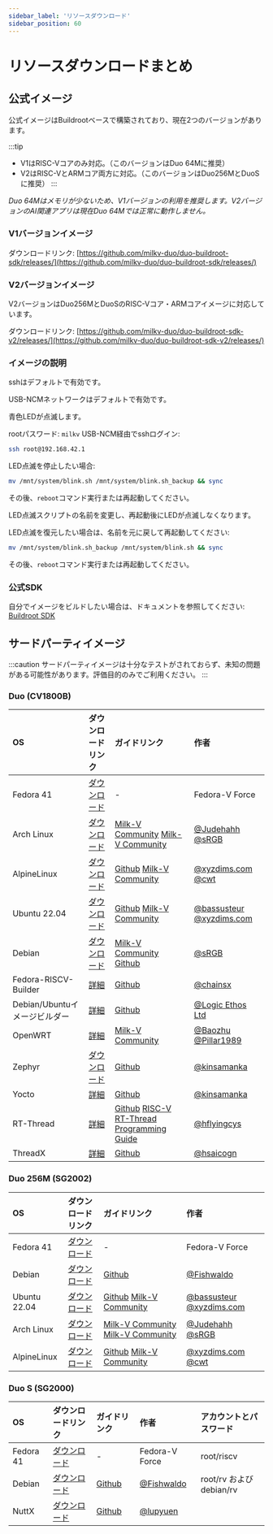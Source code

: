 ```yaml
---
sidebar_label: 'リソースダウンロード'
sidebar_position: 60
---
```


# リソースダウンロードまとめ

## 公式イメージ

公式イメージはBuildrootベースで構築されており、現在2つのバージョンがあります。

:::tip
- V1はRISC-Vコアのみ対応。（このバージョンはDuo 64Mに推奨）
- V2はRISC-VとARMコア両方に対応。（このバージョンはDuo256MとDuoSに推奨）
:::

*Duo 64Mはメモリが少ないため、V1バージョンの利用を推奨します。V2バージョンのAI関連アプリは現在Duo 64Mでは正常に動作しません。*

### V1バージョンイメージ

ダウンロードリンク: [https://github.com/milkv-duo/duo-buildroot-sdk/releases/](https://github.com/milkv-duo/duo-buildroot-sdk/releases/)

### V2バージョンイメージ

V2バージョンはDuo256MとDuoSのRISC-Vコア・ARMコアイメージに対応しています。

ダウンロードリンク: [https://github.com/milkv-duo/duo-buildroot-sdk-v2/releases/](https://github.com/milkv-duo/duo-buildroot-sdk-v2/releases/)

### イメージの説明

sshはデフォルトで有効です。

USB-NCMネットワークはデフォルトで有効です。

青色LEDが点滅します。

rootパスワード: `milkv`
USB-NCM経由でsshログイン:
~~~bash
ssh root@192.168.42.1
~~~

LED点滅を停止したい場合:
```bash
mv /mnt/system/blink.sh /mnt/system/blink.sh_backup && sync
```
その後、`reboot`コマンド実行または再起動してください。

LED点滅スクリプトの名前を変更し、再起動後にLEDが点滅しなくなります。

LED点滅を復元したい場合は、名前を元に戻して再起動してください:
```bash
mv /mnt/system/blink.sh_backup /mnt/system/blink.sh && sync
```
その後、`reboot`コマンド実行または再起動してください。

### 公式SDK

自分でイメージをビルドしたい場合は、ドキュメントを参照してください: [Buildroot SDK](https://milkv.io/docs/duo/getting-started/buildroot-sdk)

## サードパーティイメージ

:::caution
サードパーティイメージは十分なテストがされておらず、未知の問題がある可能性があります。評価目的のみでご利用ください。
:::

### Duo (CV1800B)

<div className='gpio_style'>

| OS | ダウンロードリンク | ガイドリンク | 作者 |
|:---- |:---- |:---- |:---- |
| Fedora 41 | [ダウンロード](https://mirror.iscas.ac.cn/fedora-riscv/dl/Milk-V/Duo/images/latest/) | - | Fedora-V Force |
| Arch Linux | [ダウンロード](https://drive.google.com/file/d/1Qf8ioR29KCsvt2MIWre168Um9Q8ot_z5/view?usp=sharing) | [Milk-V Community](https://community.milkv.io/t/arch-linux-on-milkv-duo-milkv-duo-arch-linux/329) [Milk-V Community](https://community.milkv.io/t/debian-arch-linux-on-milkv-duo-256m-milkv-duo-256m-debian-arch-linux/1110) | [@Judehahh](https://community.milkv.io/u/Judehahh) [@sRGB](https://community.milkv.io/u/srgb/summary) |
| AlpineLinux | [ダウンロード](https://drive.google.com/file/d/1LfebzdIubEVe0RRMwWAD5QA5LjK-8sv5/view?usp=drive_link) | [Github](https://github.com/cwt/duo-buildroot-sdk/releases/tag/poc1) [Milk-V Community](https://community.milkv.io/t/alpine-linux-on-the-duo/700/5) | [@xyzdims.com](https://xyzdims.com/3d-printers/misc-hardware-notes/iot-milk-v-duo-risc-v-esbc-running-linux/#AlpineLinux_Disk_Image) [@cwt](https://github.com/cwt) |
| Ubuntu 22.04 | [ダウンロード](https://drive.google.com/file/d/1y1NQamzUDzot_kVT2yKkbusoJmtvH5tD/view?usp=sharing) | [Github](https://github.com/bassusteur/milkv-duo-ubuntu) [Milk-V Community](https://community.milkv.io/t/ubuntu-on-the-milk-v-duo/960) | [@bassusteur](https://github.com/bassusteur) [@xyzdims.com](https://xyzdims.com/3d-printers/misc-hardware-notes/iot-milk-v-duo-risc-v-esbc-running-linux/#Ubuntu_Disk_Image) |
| Debian | [ダウンロード](https://drive.google.com/file/d/1TqMuFsRo5Es2Y6-qAyxV8jnFdAkcCp4v/view?usp=sharing) | [Milk-V Community](https://community.milkv.io/t/milkv-duo-duo-debian-full-7z-519m-download/862) [Github](https://github.com/hongwenjun/riscv64/tree/main/milkv-duo) | [@sRGB](https://community.milkv.io/u/srgb/summary) |
| Fedora-RISCV-Builder | [詳細](https://github.com/chainsx/fedora-riscv-builder) | [Github](https://github.com/chainsx/fedora-riscv-builder) | [@chainsx](https://github.com/chainsx) |
| Debian/Ubuntuイメージビルダー | [詳細](https://community.milkv.io/t/milk-v-duo-debian-ubuntu-image-builder/1424) | [Github](https://github.com/logicethos/Milk-V_Duo_Linux2SD) | [@Logic Ethos Ltd](https://github.com/logicethos) |
| OpenWRT | [詳細](https://github.com/Pillar1989/VizOS) | [Milk-V Community](https://community.milkv.io/t/openwrt-on-milkv-duo-milkv-duo-openwrt/1025) | [@Baozhu](https://community.milkv.io/u/Baozhu) [@Pillar1989](https://github.com/Pillar1989) |
| Zephyr | [ダウンロード](https://github.com/kinsamanka/milkv-zephyros/releases/download/v0.1.1-alpha/milkv-duo_sdcard.img.gz) | [Github](https://github.com/kinsamanka/milkv-zephyros) | [@kinsamanka](https://github.com/kinsamanka) |
| Yocto | [詳細](https://github.com/kinsamanka/meta-milkv/blob/master/README.md) | [Github](https://github.com/kinsamanka/meta-milkv) | [@kinsamanka](https://github.com/kinsamanka) |
| RT-Thread | [詳細](https://github.com/RT-Thread/rt-thread/tree/master/bsp/cvitek) | [Github](https://github.com/RT-Thread/rt-thread/tree/master/bsp/cvitek)  [RISC-V RT-Thread Programming Guide](https://riscv-rtthread-programming-manual.readthedocs.io/zh-cn/latest/) | [@hflyingcys](https://github.com/flyingcys) |
| ThreadX | [詳細](https://github.com/saicogn/ThreadX-to-RISC-V64) | [Github](https://github.com/saicogn/ThreadX-to-RISC-V64) | [@hsaicogn](https://github.com/saicogn) |

</div>

### Duo 256M (SG2002)

<div className='gpio_style'>

| OS | ダウンロードリンク | ガイドリンク | 作者 |
|:---- |:---- |:---- |:---- |
| Fedora 41 | [ダウンロード](https://mirror.iscas.ac.cn/fedora-riscv/dl/Milk-V/Duo256M/images/latest/) | - | Fedora-V Force |
| Debian | [ダウンロード](https://github.com/Fishwaldo/sophgo-sg200x-debian/releases/tag/v1.2.0) | [Github](https://github.com/Fishwaldo/sophgo-sg200x-debian) | [@Fishwaldo](https://github.com/Fishwaldo) |
| Ubuntu 22.04 | [ダウンロード](https://drive.google.com/file/d/1mkzLhvtjJup3GbgWKZdwL80PZMMXg7n1/view) | [Github](https://github.com/bassusteur/milkv-duo-ubuntu) [Milk-V Community](https://community.milkv.io/t/ubuntu-on-the-milk-v-duo/960) | [@bassusteur](https://github.com/bassusteur) [@xyzdims.com](https://xyzdims.com/3d-printers/misc-hardware-notes/iot-milk-v-duo-risc-v-esbc-running-linux/#Ubuntu_Disk_Image) |
| Arch Linux | [ダウンロード](https://drive.google.com/file/d/16qJTmEtFFTkS-mIRFdaj4Prbi2QezjMI/view) | [Milk-V Community](https://community.milkv.io/t/arch-linux-on-milkv-duo-milkv-duo-arch-linux/329) [Milk-V Community](https://community.milkv.io/t/debian-arch-linux-on-milkv-duo-256m-milkv-duo-256m-debian-arch-linux/1110) | [@Judehahh](https://community.milkv.io/u/Judehahh) [@sRGB](https://community.milkv.io/u/srgb/summary) |
| AlpineLinux  | [ダウンロード](https://drive.google.com/file/d/1zhhB6AdgvjjuzBWjY6TchdX5b0uNWzP-/view) | [Github](https://github.com/cwt/duo-buildroot-sdk/releases/tag/poc1) [Milk-V Community](https://community.milkv.io/t/alpine-linux-on-the-duo/700/5) | [@xyzdims.com](https://xyzdims.com/3d-printers/misc-hardware-notes/iot-milk-v-duo-risc-v-esbc-running-linux/#AlpineLinux_Disk_Image) [@cwt](https://github.com/cwt) |

</div>

### Duo S (SG2000)

<div className='gpio_style'>

| OS | ダウンロードリンク | ガイドリンク | 作者 | アカウントとパスワード |
|:---- |:---- |:---- |:---- |:---- |
| Fedora 41 | [ダウンロード](https://mirror.iscas.ac.cn/fedora-riscv/dl/Milk-V/DuoS/images/latest/) | - | Fedora-V Force | root/riscv |
| Debian | [ダウンロード](https://github.com/Fishwaldo/sophgo-sg200x-debian/releases) | [Github](https://github.com/Fishwaldo/sophgo-sg200x-debian) | [@Fishwaldo](https://github.com/Fishwaldo) | root/rv および debian/rv |
| NuttX | [ダウンロード](https://github.com/lupyuen/nuttx-sg2000/releases) | [Github](https://github.com/lupyuen/nuttx-sg2000) | [@lupyuen](https://github.com/lupyuen) | |

</div>

